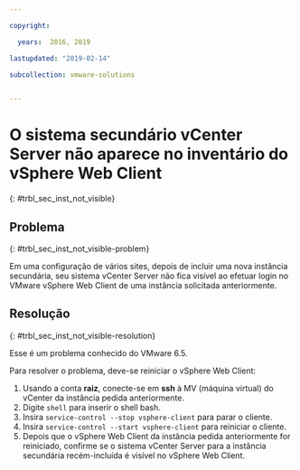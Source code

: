 ```yaml
---

copyright:

  years:  2016, 2019

lastupdated: "2019-02-14"

subcollection: vmware-solutions


---
```


# O sistema secundário vCenter Server não aparece no inventário do vSphere Web Client
{: #trbl_sec_inst_not_visible}

## Problema
{: #trbl_sec_inst_not_visible-problem}

Em uma configuração de vários sites, depois de incluir uma nova instância secundária, seu sistema vCenter Server não fica visível ao efetuar login no VMware vSphere Web Client de uma instância solicitada anteriormente.

## Resolução
{: #trbl_sec_inst_not_visible-resolution}

Esse é um problema conhecido do VMware 6.5.

Para resolver o problema, deve-se reiniciar o vSphere Web Client:

1. Usando a conta **raiz**, conecte-se em **ssh** à MV (máquina virtual) do vCenter da instância pedida anteriormente.
2. Digite ``shell`` para inserir o shell bash.
3. Insira `service-control --stop vsphere-client` para parar o cliente.
4. Insira `service-control --start vsphere-client` para reiniciar o cliente.
5. Depois que o vSphere Web Client da instância pedida anteriormente for reiniciado, confirme se o sistema vCenter Server para a instância secundária recém-incluída é visível no vSphere Web Client.
